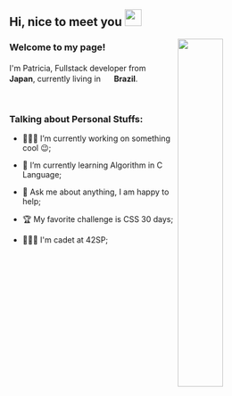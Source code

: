 ## Hi, nice to meet you <img src="https://emojis.slackmojis.com/emojis/images/1531849430/4246/blob-sunglasses.gif?1531849430" width="30" />

<img align="right" width="40%" src="https://media.giphy.com/media/YxdQy6Vxbvb44/giphy.gif" />

### Welcome to my page!
<p>
  I'm Patricia, Fullstack developer from 
  <img src="https://www.flaticon.com/svg/static/icons/svg/197/197604.svg" width="16" />
  <b>Japan</b>, currently living in
  <img src="https://www.flaticon.com/svg/static/icons/svg/197/197386.svg" width="16" />
  <b>Brazil</b>.
</p>

<br/>

### Talking about Personal Stuffs:

- 👩🏻‍💻 I’m currently working on something cool :wink:;

- 🌱 I’m currently learning Algorithm in C Language; 

- 💬 Ask me about anything, I am happy to help;

- 🏆 My favorite challenge is CSS 30 days;

- 👩🏻‍🚀 I'm cadet at 42SP;
